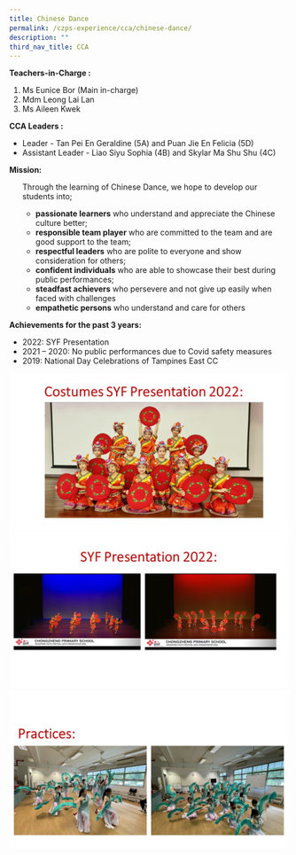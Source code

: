 ```yaml
---
title: Chinese Dance
permalink: /czps-experience/cca/chinese-dance/
description: ""
third_nav_title: CCA
---
```

<p><strong>Teachers-in-Charge :&nbsp;</strong></p>
<ol>
	<li>Ms Eunice Bor (Main in-charge)</li>	
<li>Mdm Leong Lai Lan</li>
<li>Ms Aileen Kwek</li>
</ol>
<p><strong>CCA Leaders :</strong></p>
<ul>
<li>Leader - Tan Pei En Geraldine (5A) and Puan Jie En Felicia (5D)</li>
<li>Assistant Leader - Liao Siyu Sophia (4B) and Skylar Ma Shu Shu (4C)</li>
</ul>
<p><strong>Mission:</strong></p>
<ul>
<p>Through the learning of Chinese Dance, we hope to develop our students into;

</p></ul>
<ul>
<ul>
	<li><strong>passionate learners</strong> who understand and appreciate the Chinese culture better;</li>
	<li><strong>responsible team player</strong> who are committed to the team and are good support to the team;</li>
<li><strong>respectful leaders</strong> who are polite to everyone and show consideration for others; </li>
<li><strong>confident individuals</strong> who are able to showcase their best during public performances;</li>
<li><strong>steadfast achievers</strong> who persevere and not give up easily when faced with challenges</li>
<li><strong>empathetic persons</strong> who understand and care for others
</li>
</ul>
</ul>
<p><strong>Achievements for the past 3 years:</strong></p>
<ul>
<li>2022: SYF Presentation</li>
<li>2021 – 2020: No public performances due to Covid safety measures</li>
<li>2019: National Day Celebrations of Tampines East CC </li>
</ul>
<img src="/images/2023_chinese%20dance%20photo%201.JPG">
<img src="/images/2023_chinese%20dance%20photo%202.JPG">
<img src="/images/2023_chinese%20dance%20photo%203.JPG">